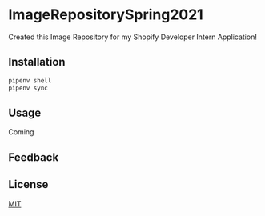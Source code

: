 # ImageRepositorySpring2021

Created this Image Repository for my Shopify Developer Intern Application!

## Installation

```bash
pipenv shell 
pipenv sync 
```

## Usage

Coming

## Feedback


## License
[MIT](https://choosealicense.com/licenses/mit/)
